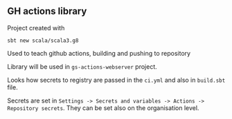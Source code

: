 ## GH actions library

Project created with

```
sbt new scala/scala3.g8
```

Used to teach github actions, building and pushing to repository

Library will be used in `gs-actions-webserver` project.

Looks how secrets to registry are passed in the `ci.yml` and also in `build.sbt` file.

Secrets are set in `Settings -> Secrets and variables -> Actions -> Repository secrets`.
They can be set also on the organisation level.
